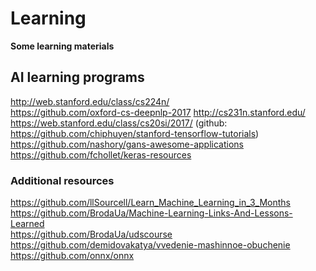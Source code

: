 # Learning
**Some learning materials**

## AI learning programs

http://web.stanford.edu/class/cs224n/   
https://github.com/oxford-cs-deepnlp-2017 
http://cs231n.stanford.edu/   
https://web.stanford.edu/class/cs20si/2017/ (github: https://github.com/chiphuyen/stanford-tensorflow-tutorials)   
https://github.com/nashory/gans-awesome-applications  
https://github.com/fchollet/keras-resources  

### Additional resources
https://github.com/llSourcell/Learn_Machine_Learning_in_3_Months   
https://github.com/BrodaUa/Machine-Learning-Links-And-Lessons-Learned  
https://github.com/BrodaUa/udscourse  
https://github.com/demidovakatya/vvedenie-mashinnoe-obuchenie  
https://github.com/onnx/onnx  

